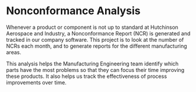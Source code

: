 # Nonconformance Analysis
Whenever a product or component is not up to standard at Hutchinson Aerospace and Industry, a Nonconformance Report (NCR) is generated and tracked in our company software. This project is to look at the number of NCRs each month, and to generate reports for the different manufacturing areas. 

This analysis helps the Manufacturing Engineering team identify which parts have the most problems so that they can focus their time improving these products. It also helps us track the effectiveness of process improvements over time. 
